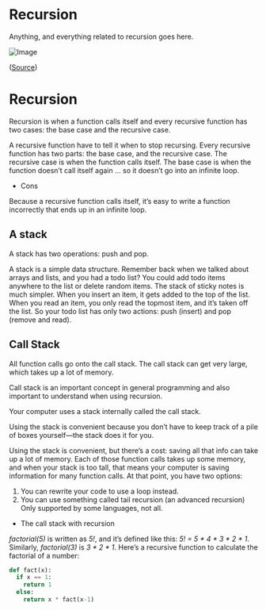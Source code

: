 # Recursion

Anything, and everything related to recursion goes here.

![Image](https://storage.googleapis.com/algodailyrandomassets/curriculum/recursion/cover.jpg)

([Source](https://algodaily.com/categories/recursion))


# Recursion

Recursion is when a function calls itself and every recursive function has two cases: the base case and the recursive case.

A recursive function have to tell it when to stop recursing. Every recursive function has two parts: the base case, and the recursive case. The recursive case is when the function calls itself. The base case is when the function doesn’t call itself again ... so it doesn’t go into an infinite loop.

- Cons

Because a recursive function calls itself, it’s easy to write a function incorrectly that ends up in an infinite loop.

## A stack

A stack has two operations: push and pop.

A stack is a simple data structure. Remember back when we talked about arrays and lists, and you had a todo list? You could add todo items anywhere to the list or delete random items. The stack of sticky notes is much simpler. When you insert an item, it gets added to the top of the list. When you read an item, you only read the topmost item, and it’s taken off the list. So your todo list has only two actions: push (insert) and pop (remove and read).


## Call Stack

All function calls go onto the call stack. The call stack can get very large, which takes up a lot of memory.

Call stack is an important concept in general programming and also important to understand when using recursion.

Your computer uses a stack internally called the call stack.

Using the stack is convenient because you don’t have to keep track of a pile of boxes yourself—the stack does it for you.

Using the stack is convenient, but there’s a cost: saving all that info can take up a lot of memory. Each of those function calls takes up some memory, and when your stack is too tall, that means your computer is saving information for many function calls. At that point, you have two options:

1. You can rewrite your code to use a loop instead.
2. You can use something called tail recursion (an advanced recursion) Only supported by some languages, not all.

- The call stack with recursion

*factorial(5)* is written as *5!*, and it’s defined like this: *5! = 5 * 4 * 3 * 2 * 1*. Similarly, *factorial(3)* is *3 * 2 * 1*. Here’s a recursive function to calculate the factorial of a number:

```python
def fact(x):
  if x == 1:
    return 1
  else:
    return x * fact(x-1)
```
